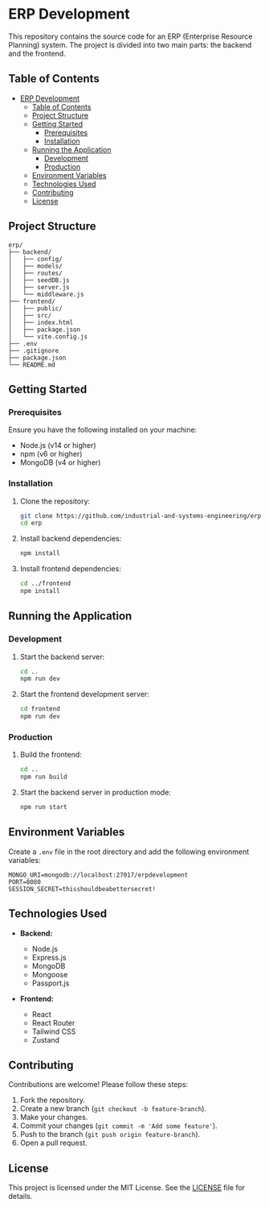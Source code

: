 # ERP Development

This repository contains the source code for an ERP (Enterprise Resource Planning) system. The project is divided into two main parts: the backend and the frontend.

## Table of Contents

- [ERP Development](#erp-development)
    - [Table of Contents](#table-of-contents)
    - [Project Structure](#project-structure)
    - [Getting Started](#getting-started)
        - [Prerequisites](#prerequisites)
        - [Installation](#installation)
    - [Running the Application](#running-the-application)
        - [Development](#development)
        - [Production](#production)
    - [Environment Variables](#environment-variables)
    - [Technologies Used](#technologies-used)
    - [Contributing](#contributing)
    - [License](#license)

## Project Structure

```
erp/
├── backend/
│   ├── config/
│   ├── models/
│   ├── routes/
│   ├── seedDB.js
│   ├── server.js
│   └── middleware.js
├── frontend/
│   ├── public/
│   ├── src/
│   ├── index.html
│   ├── package.json
│   └── vite.config.js
├── .env
├── .gitignore
├── package.json
└── README.md
```

## Getting Started

### Prerequisites

Ensure you have the following installed on your machine:

- Node.js (v14 or higher)
- npm (v6 or higher)
- MongoDB (v4 or higher)

### Installation

1. Clone the repository:

     ```sh
     git clone https://github.com/industrial-and-systems-engineering/erp.git
     cd erp
     ```

2. Install backend dependencies:

     ```sh
     npm install
     ```

3. Install frontend dependencies:

     ```sh
     cd ../frontend
     npm install
     ```

## Running the Application

### Development

1. Start the backend server:

     ```sh
     cd ..
     npm run dev
     ```

2. Start the frontend development server:

     ```sh
     cd frontend
     npm run dev
     ```

### Production

1. Build the frontend:

     ```sh
     cd ..
     npm run build
     ```

2. Start the backend server in production mode:

     ```sh
     npm run start
     ```

## Environment Variables

Create a `.env` file in the root directory and add the following environment variables:

```
MONGO_URI=mongodb://localhost:27017/erpdevelopment
PORT=8080
SESSION_SECRET=thisshouldbeabettersecret!
```

## Technologies Used

- **Backend:**
    - Node.js
    - Express.js
    - MongoDB
    - Mongoose
    - Passport.js

- **Frontend:**
    - React
    - React Router
    - Tailwind CSS
    - Zustand

## Contributing

Contributions are welcome! Please follow these steps:

1. Fork the repository.
2. Create a new branch (`git checkout -b feature-branch`).
3. Make your changes.
4. Commit your changes (`git commit -m 'Add some feature'`).
5. Push to the branch (`git push origin feature-branch`).
6. Open a pull request.

## License

This project is licensed under the MIT License. See the [LICENSE](LICENSE) file for details.